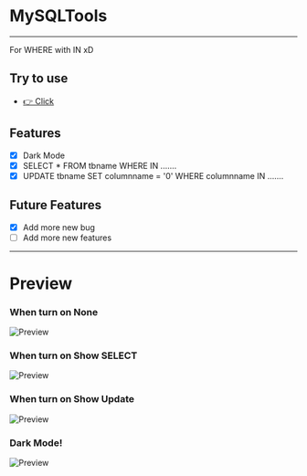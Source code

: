 # MySQLTools
<hr>
For WHERE with IN xD

## Try to use
- [👉 Click ](https://chaiwat20180.github.io/MySQLTools)

## Features
- [x] Dark Mode
- [x] SELECT * FROM tbname WHERE IN .......
- [x] UPDATE tbname  SET columnname = '0' WHERE columnname IN .......

## Future Features
- [x] Add more new bug
- [ ] Add more new features

<hr>
<h1>Preview</h1>
<p align="center">
  <h3>When turn on None </h3>
  <img src="https://cdn.discordapp.com/attachments/1060895647567446036/1335813653181497344/image.png?ex=67a188e9&is=67a03769&hm=c96d81c8d790d6f59e121a7bd84ac908b5a3f3af17114f46f072f6af72537041" title="Preview">
</p>
<p align="center">
   <h3>When turn on Show SELECT </h3>
  <img src="https://cdn.discordapp.com/attachments/1060895647567446036/1335814962249072701/image.png?ex=67a18a21&is=67a038a1&hm=4cdb59d54ac15a47060a6c1d970f65b05ab9aba83e8bb2adb046c63c462800bd" title="Preview">
</p>
<p align="center">
   <h3>When turn on Show Update </h3>
  <img src="https://cdn.discordapp.com/attachments/1060895647567446036/1335818958493847553/image.png?ex=67a18dda&is=67a03c5a&hm=d576bbf4570c910459496f78c55d54da3f63129ae4bd840fcbdb2bafce3734e9" title="Preview">
</p>
<p align="center">
  <h3>Dark Mode!</h3>
  <img src="https://cdn.discordapp.com/attachments/1060895647567446036/1335818043158433792/image.png?ex=67a18cff&is=67a03b7f&hm=f89cbd2317a219d8cd4fbd9484fbce3e6560f2f8f6b92a5368aa8a2d10c6e2c3" title="Preview">
</p>
